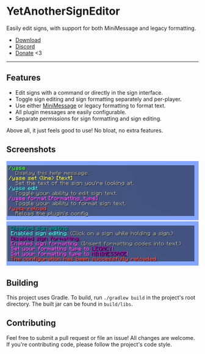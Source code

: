 # YetAnotherSignEditor

Easily edit signs, with support for both MiniMessage and legacy formatting.

* [Download](https://modrinth.com/plugin/yetanothersigneditor)
* [Discord](https://thbn.me/discord)
* [Donate](https://github.com/sponsors/TehBrian) <3

---

## Features

- Edit signs with a command or directly in the sign interface.
- Toggle sign editing and sign formatting separately and per-player.
- Use either [MiniMessage][MiniMessage] or legacy formatting to format text.
- All plugin messages are easily configurable.
- Separate permissions for sign formatting and sign editing.

Above all, it just feels good to use! No bloat, no extra features.

[MiniMessage]: https://docs.adventure.kyori.net/minimessage/

## Screenshots

![help menu](assets/help-menu.png)
![commands](assets/commands.png)

## Building

This project uses Gradle. To build, run `./gradlew build` in the project's root
directory. The built jar can be found in `build/libs`.

## Contributing

Feel free to submit a pull request or file an issue! All changes are welcome. If
you're contributing code, please follow the project's code style.
